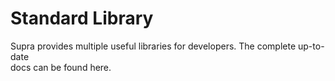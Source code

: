 # Standard Library

Supra provides multiple useful libraries for developers. The complete up-to-date\
docs can be found here.
